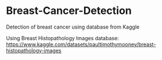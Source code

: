 # Breast-Cancer-Detection
Detection of breast cancer using database from Kaggle

Using Breast Histopathology Images database: 
https://www.kaggle.com/datasets/paultimothymooney/breast-histopathology-images
